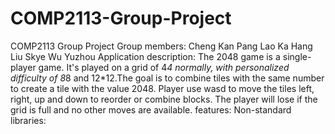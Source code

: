 # COMP2113-Group-Project
COMP2113 Group Project
Group members: Cheng Kan Pang
               Lao Ka Hang
               Liu Skye
               Wu Yuzhou
Application description: The 2048 game is a single-player game. It's played on a grid of 4*4 normally, with personalized difficulty of 8*8 and 12*12.The goal is to combine tiles with the same number to create a tile with the value 2048. Player use wasd to move the tiles left, right, up and down to reorder or combine blocks. The player will lose if the grid is full and no other moves are available.
features: 
Non-standard libraries:
